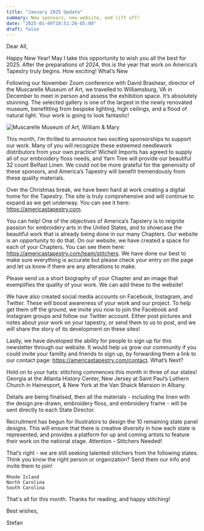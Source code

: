 ```yaml
---
title: "January 2025 Update"
summary: New sponsors, new website, and lift off!
date: "2025-01-09T10:51:26-05:00"
draft: false
---
```


Dear All,

Happy New Year! May I take this opportunity to wish you all the best for 2025. After the preparations of 2024, this is the year that work on America’s Tapestry truly begins. How exciting!
﻿What’s New

Following our November Zoom conference with David Brashear, director of the Muscarelle Museum of Art, we travelled to Williamsburg, VA in December to meet in person and assess the exhibition space. It’s absolutely stunning. The selected gallery is one of the largest in the newly renovated museum, benefitting from bespoke lighting, high ceilings, and a flood of natural light. Your work is going to look fantastic!

![Muscarelle Museum of Art, William & Mary](/images/exhibition/muscarelle-interior.jpg)

This month, I’m thrilled to announce two exciting sponsorships to support our work. Many of you will recognize these esteemed needlework distributors from your own practice! Wichelt Imports has agreed to supply all of our embroidery floss needs, and Yarn Tree will provide our beautiful 32 count Belfast Linen. We could not be more grateful for the generosity of these sponsors, and America’s Tapestry will benefit tremendously from these quality materials.

Over the Christmas break, we have been hard at work creating a digital home for the Tapestry. The site is truly comprehensive and will continue to expand as we get underway. You can see it here: https://americastapestry.com.

You can help! One of the objectives of America’s Tapstery is to reignite passion for embroidery arts in the United States, and to showcase the beautiful work that is already being done in our many Chapters. Our website is an opportunity to do that. On our website, we have created a space for each of your Chapters. You can see them here: https://americastapestry.com/team/stitchers. We have done our best to make sure everything is accurate but please check your entry on the page and let us know if there are any alterations to make.

Please send us a short biography of your Chapter and an image that exemplifies the quality of your work. We can add these to the website!

We have also created social media accounts on Facebook, Instagram, and Twitter. These will boost awareness of your work and our project. To help get them off the ground, we invite you now to join the Facebook and Instagram groups and follow our Twitter account. Either post pictures and notes about your work on your tapestry, or send them to us to post, and we will share the story of its development on these sites!

Lastly, we have developed the ability for people to sign up for this newsletter through our website. It would help us grow our community if you could invite your familty and friends to sign up, by forwarding them a link to our contact page: https://americastapestry.com/contact.
﻿What’s Next?

Hold on to your hats: stitching commences this month in three of our states!
Georgia at the Atlanta History Center, New Jersey at Saint Paul’s Luthern Church in Hainesport, & New York at the Van Shaick Mansion in Albany.

Details are being finalised, then all the materials - including the linen with the design pre-drawn, embroidery floss, and embroidery frame - will be sent directly to each State Director.

Recruitment has begun for illustrators to design the 10 remaining state panel designs. This will ensure that there is creative diversity in how each state is represented, and provides a platform for up and coming artists to feature their work on the national stage.
﻿Attention - Stitchers Needed!

That’s right - we are still seeking talented stitchers from the following states. Think you know the right person or organization? Send them our info and invite them to join!

    Rhode Island
    North Carolina
    South Carolina

That's all for this month. Thanks for reading, and happy stitching!

Best wishes,

Stefan
